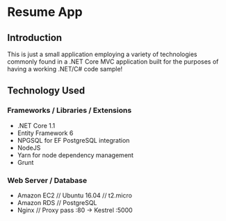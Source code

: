 # Resume App

## Introduction
This is just a small application employing a variety of technologies commonly found in a .NET Core MVC application built for the purposes of having a working .NET/C# code sample! 

## Technology Used

### Frameworks / Libraries / Extensions
- .NET Core 1.1
- Entity Framework 6
- NPGSQL for EF PostgreSQL integration
- NodeJS
- Yarn for node dependency management
- Grunt

### Web Server / Database
- Amazon EC2  // Ubuntu 16.04 // t2.micro 
- Amazon RDS  // PostgreSQL
- Nginx       // Proxy pass :80 -> Kestrel :5000


